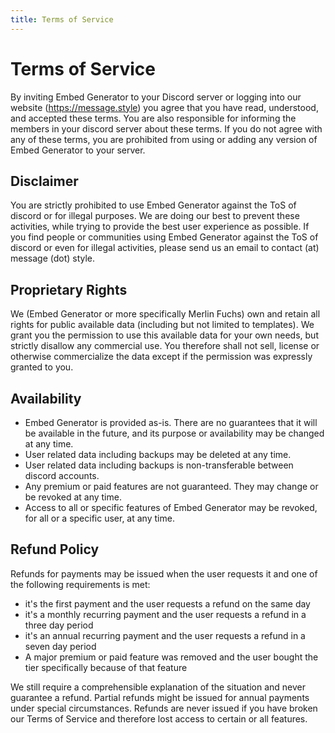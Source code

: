 ```yaml
---
title: Terms of Service
---
```


# Terms of Service

By inviting Embed Generator to your Discord server or logging into our website (https://message.style) you agree that you have read, understood, and accepted these terms. You are also responsible for informing the members in your discord server about these terms. If you do not agree with any of these terms, you are prohibited from using or adding any version of Embed Generator to your server.

## Disclaimer

You are strictly prohibited to use Embed Generator against the ToS of discord or for illegal purposes. We are doing our best to prevent these activities, while trying to provide the best user experience as possible. If you find people or communities using Embed Generator against the ToS of discord or even for illegal activities, please send us an email to contact (at) message (dot) style.

## Proprietary Rights

We (Embed Generator or more specifically Merlin Fuchs) own and retain all rights for public available data (including but not limited to templates). We grant you the permission to use this available data for your own needs, but strictly disallow any commercial use. You therefore shall not sell, license or otherwise commercialize the data except if the permission was expressly granted to you.

## Availability

- Embed Generator is provided as-is. There are no guarantees that it will be available in the future, and its purpose or availability may be changed at any time.
- User related data including backups may be deleted at any time.
- User related data including backups is non-transferable between discord accounts.
- Any premium or paid features are not guaranteed. They may change or be revoked at any time.
- Access to all or specific features of Embed Generator may be revoked, for all or a specific user, at any time.

## Refund Policy

Refunds for payments may be issued when the user requests it and one of the following requirements is met:

- it's the first payment and the user requests a refund on the same day
- it's a monthly recurring payment and the user requests a refund in a three day period
- it's an annual recurring payment and the user requests a refund in a seven day period
- A major premium or paid feature was removed and the user bought the tier specifically because of that feature

We still require a comprehensible explanation of the situation and never guarantee a refund. Partial refunds might be issued for annual payments under special circumstances. Refunds are never issued if you have broken our Terms of Service and therefore lost access to certain or all features.
